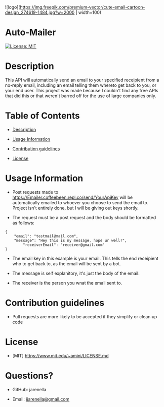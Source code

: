 ![logo](https://img.freepik.com/premium-vector/cute-email-cartoon-design_274619-1484.jpg?w=2000 | width=100)
# Auto-Mailer

[![License: MIT](https://img.shields.io/badge/License-MIT-yellow.svg)](https://opensource.org/licenses/MIT)

# Description

This API will automatically send an email to your specified receipient from a no-reply email, including an email telling them whereto get back to you, or your end user. This project was made because I couldn't find any free APIs that did this or that weren't barred off for the use of large companies only.

# Table of Contents

- [Description](#Description)

- [Usage Information](#Usage-Information)

- [Contribution guidelines](#Contribution-guidelines)

- [License](#License)

# Usage Information

- Post requests made to https://Emailer.coffeebeen.repl.co/send/YourApiKey will be automatically emailed to whoever you choose to send the email to. Project isn't entirely done, but I will be giving out keys shortly.

- The request must be a post request and the body should be formatted as follows:
```
{
 	"email": "testmail@mail.com",
 	"message": "Hey this is my message, hope ur well!",
    	"receiverEmail": "receiver@gmail.com"
}
```

- The email key in this example is your email. This tells the end receipient who to get back to, as the email will be sent by a bot.

- The message is self explanitory, it's just the body of the email.

- The receiver is the person you wnat the email sent to.

# Contribution guidelines

- Pull requests are more likely to be accepted if they simplify or clean up code

# License
    
- [MIT] https://www.mit.edu/~amini/LICENSE.md


# Questions?

- GitHub: jarenella

- Email: ijarenella@gmail.com



